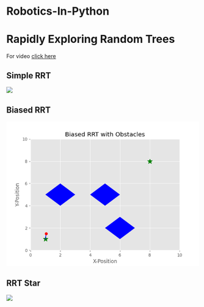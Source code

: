 # Robotics-In-Python

# Rapidly Exploring Random Trees
For video [click here](https://drive.google.com/file/d/1mVj3_UVbti-WhRlVea7sRmxU9vfSk6jM/view?usp=sharing)
## Simple RRT
<img src="RRT Algorithms/images/rrt_simple.gif">

## Biased RRT
<img src="RRT Algorithms/images/rrt_biased.gif">

## RRT Star
<img src="RRT Algorithms/images/rrt_star.gif">
